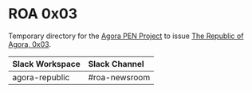 # ROA 0x03
Temporary directory for the [Agora PEN Project](https://github.com/agorahub/AIPs/projects/1) to issue [The Republic of Agora, 0x03](https://github.com/agorahub/pen0/releases/tag/0x03).

| Slack Workspace | Slack Channel |
| :-------------- | :------------ |
| agora-republic  | #roa-newsroom |

